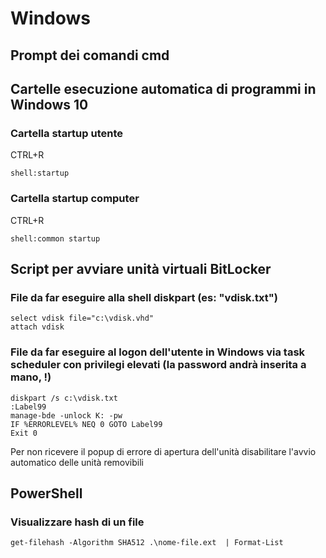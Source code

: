 # Windows
## Prompt dei comandi cmd

## Cartelle esecuzione automatica di programmi in Windows 10
### Cartella startup utente
CTRL+R
```
shell:startup
```
### Cartella startup computer
CTRL+R
```
shell:common startup
```
## Script per avviare unità virtuali BitLocker
### File da far eseguire alla shell diskpart (es: "vdisk.txt")
```
select vdisk file="c:\vdisk.vhd"
attach vdisk
```
### File da far eseguire al logon dell'utente in Windows via task scheduler con privilegi elevati (la password andrà inserita a mano, !)
```
diskpart /s c:\vdisk.txt
:Label99
manage-bde -unlock K: -pw
IF %ERRORLEVEL% NEQ 0 GOTO Label99
Exit 0
```
Per non ricevere il popup di errore di apertura dell'unità disabilitare l'avvio automatico delle unità removibili

## PowerShell
### Visualizzare hash di un file
``get-filehash -Algorithm SHA512 .\nome-file.ext  | Format-List``
